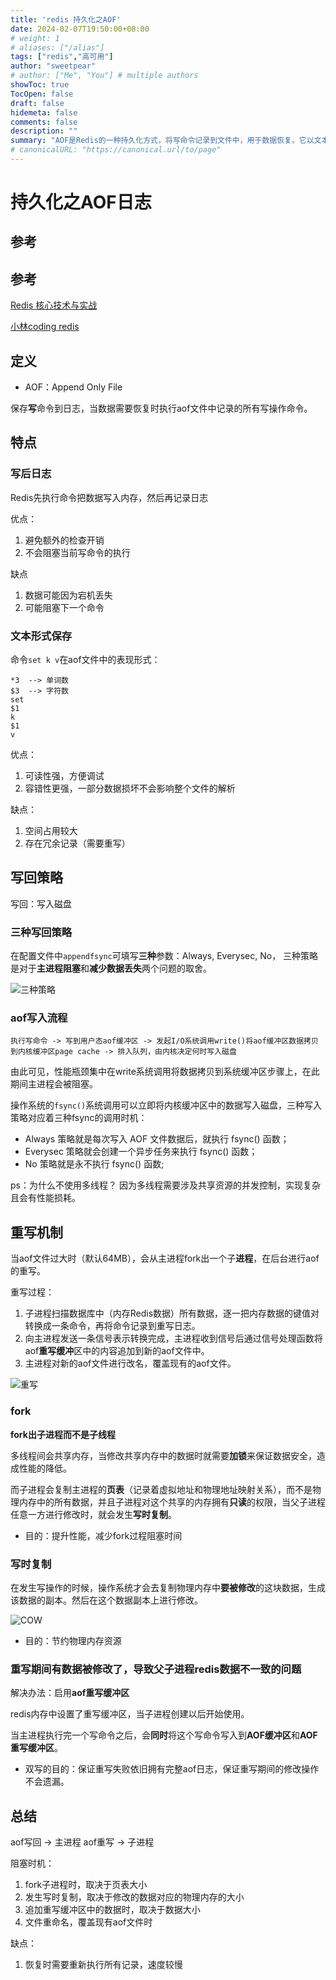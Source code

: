 ```yaml
---
title: 'redis 持久化之AOF'
date: 2024-02-07T19:50:00+08:00
# weight: 1
# aliases: ["/alias"]
tags: ["redis","高可用"]
author: "sweetpear"
# author: ["Me", "You"] # multiple authors
showToc: true
TocOpen: false
draft: false
hidemeta: false
comments: false
description: ""
summary: "AOF是Redis的一种持久化方式，将写命令记录到文件中，用于数据恢复。它以文本形式保存，可读性强，但空间占用较大。AOF有三种写回策略，影响数据丢失和主进程阻塞。Redis通过重写机制优化AOF文件，提高性能。 AOF恢复速度较慢，但可靠。"
# canonicalURL: "https://canonical.url/to/page"
---
```

# 持久化之AOF日志
## 参考
## 参考
[Redis 核心技术与实战](https://time.geekbang.org/column/intro/100056701)

[小林coding redis](https://www.xiaolincoding.com/redis/storage/aof.html)

## 定义
* AOF：Append Only File

保存**写**命令到日志，当数据需要恢复时执行aof文件中记录的所有写操作命令。

## 特点
### 写后日志
Redis先执行命令把数据写入内存，然后再记录日志

优点：
1. 避免额外的检查开销
2. 不会阻塞当前写命令的执行

缺点
1. 数据可能因为宕机丢失
2. 可能阻塞下一个命令

### 文本形式保存
命令`set k v`在aof文件中的表现形式：
```
*3  --> 单词数
$3  --> 字符数
set
$1
k
$1
v
```

优点：
1. 可读性强，方便调试
2. 容错性更强，一部分数据损坏不会影响整个文件的解析

缺点：
1. 空间占用较大
2. 存在冗余记录（需要重写）

## 写回策略
写回：写入磁盘

### 三种写回策略
在配置文件中`appendfsync`可填写**三种**参数：Always, Everysec, No， 三种策略是对于**主进程阻塞**和**减少数据丢失**两个问题的取舍。

![三种策略](https://cdn.xiaolincoding.com//mysql/other/98987d9417b2bab43087f45fc959d32a.png)

### aof写入流程
```执行写命令 -> 写到用户态aof缓冲区 -> 发起I/O系统调用write()将aof缓冲区数据拷贝到内核缓冲区page cache -> 排入队列，由内核决定何时写入磁盘```

由此可见，性能瓶颈集中在write系统调用将数据拷贝到系统缓冲区步骤上，在此期间主进程会被阻塞。

操作系统的`fsync()`系统调用可以立即将内核缓冲区中的数据写入磁盘，三种写入策略对应着三种fsync的调用时机：
* Always 策略就是每次写入 AOF 文件数据后，就执行 fsync() 函数；
* Everysec 策略就会创建一个异步任务来执行 fsync() 函数；
* No 策略就是永不执行 fsync() 函数;

ps：为什么不使用多线程？ 因为多线程需要涉及共享资源的并发控制，实现复杂且会有性能损耗。

## 重写机制
当aof文件过大时（默认64MB），会从主进程fork出一个子**进程**，在后台进行aof的重写。

重写过程：
1. 子进程扫描数据库中（内存Redis数据）所有数据，逐一把内存数据的键值对转换成一条命令，再将命令记录到重写日志。
2. 向主进程发送一条信号表示转换完成，主进程收到信号后通过信号处理函数将aof**重写缓冲**区中的内容追加到新的aof文件中。
3. 主进程对新的aof文件进行改名，覆盖现有的aof文件。

![重写](https://learn.lianglianglee.com/%e4%b8%93%e6%a0%8f/Redis%20%e6%a0%b8%e5%bf%83%e6%8a%80%e6%9c%af%e4%b8%8e%e5%ae%9e%e6%88%98/assets/6b054eb1aed0734bd81ddab9a31d0be8-20221015222953-4ennczi.jpg)

### fork
**fork出子进程而不是子线程**

多线程间会共享内存，当修改共享内存中的数据时就需要**加锁**来保证数据安全，造成性能的降低。

而子进程会复制主进程的**页表**（记录着虚拟地址和物理地址映射关系），而不是物理内存中的所有数据，并且子进程对这个共享的内存拥有**只读**的权限，当父子进程任意一方进行修改时，就会发生**写时复制**。

* 目的：提升性能，减少fork过程阻塞时间

### 写时复制
在发生写操作的时候，操作系统才会去复制物理内存中**要被修改**的这块数据，生成该数据的副本。然后在这个数据副本上进行修改。

![COW](https://cdn.xiaolincoding.com//mysql/other/d4cfac545377b54dd035c775603b4936.png)

* 目的：节约物理内存资源

### 重写期间有数据被修改了，导致父子进程redis数据不一致的问题
解决办法：启用**aof重写缓冲区**

redis内存中设置了重写缓冲区，当子进程创建以后开始使用。

当主进程执行完一个写命令之后，会**同时**将这个写命令写入到**AOF缓冲区**和**AOF重写缓冲区**。

* 双写的目的：保证重写失败依旧拥有完整aof日志，保证重写期间的修改操作不会遗漏。

## 总结
aof写回 -> 主进程     aof重写 -> 子进程

阻塞时机：
1. fork子进程时，取决于页表大小
2. 发生写时复制，取决于修改的数据对应的物理内存的大小
3. 追加重写缓冲区中的数据时，取决于数据大小
4. 文件重命名，覆盖现有aof文件时

缺点：
1. 恢复时需要重新执行所有记录，速度较慢